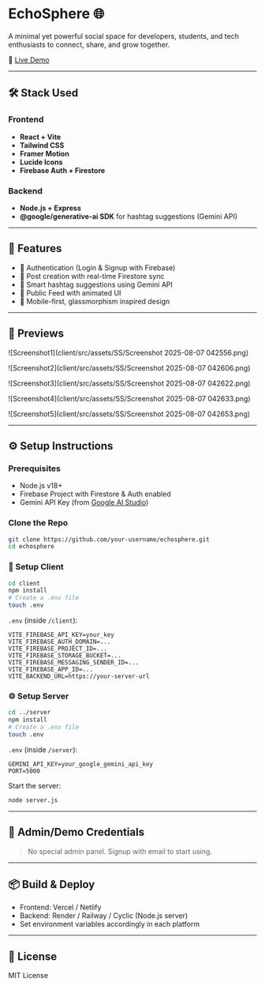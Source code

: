 # EchoSphere 🌐

A minimal yet powerful social space for developers, students, and tech enthusiasts to connect, share, and grow together.

🔗 [Live Demo](https://eco-sphere-2btb.vercel.app/)

---

## 🛠️ Stack Used

### Frontend

- **React + Vite**
- **Tailwind CSS**
- **Framer Motion**
- **Lucide Icons**
- **Firebase Auth + Firestore**

### Backend

- **Node.js + Express**
- **@google/generative-ai SDK** for hashtag suggestions (Gemini API)

---

## 🚀 Features

- 🔐 Authentication (Login & Signup with Firebase)
- 📝 Post creation with real-time Firestore sync
- 🔖 Smart hashtag suggestions using Gemini API
- 💬 Public Feed with animated UI
- 🌙 Mobile-first, glassmorphism inspired design

---

## 📸 Previews

![Screenshot1](client/src/assets/SS/Screenshot 2025-08-07 042556.png)

![Screenshot2](client/src/assets/SS/Screenshot 2025-08-07 042606.png)

![Screenshot3](client/src/assets/SS/Screenshot 2025-08-07 042622.png)

![Screenshot4](client/src/assets/SS/Screenshot 2025-08-07 042633.png)

![Screenshot5](client/src/assets/SS/Screenshot 2025-08-07 042653.png)

---

## ⚙️ Setup Instructions

### Prerequisites

- Node.js v18+
- Firebase Project with Firestore & Auth enabled
- Gemini API Key (from [Google AI Studio](https://makersuite.google.com/))

### Clone the Repo

```bash
git clone https://github.com/your-username/echosphere.git
cd echosphere
```

### 🔧 Setup Client

```bash
cd client
npm install
# Create a .env file
touch .env
```

`.env` (inside `/client`):

```
VITE_FIREBASE_API_KEY=your_key
VITE_FIREBASE_AUTH_DOMAIN=...
VITE_FIREBASE_PROJECT_ID=...
VITE_FIREBASE_STORAGE_BUCKET=...
VITE_FIREBASE_MESSAGING_SENDER_ID=...
VITE_FIREBASE_APP_ID=...
VITE_BACKEND_URL=https://your-server-url
```

### ⚙️ Setup Server

```bash
cd ../server
npm install
# Create a .env file
touch .env
```

`.env` (inside `/server`):

```
GEMINI_API_KEY=your_google_gemini_api_key
PORT=5000
```

Start the server:

```bash
node server.js
```

---

## 👤 Admin/Demo Credentials

> No special admin panel. Signup with email to start using.

---

## 📦 Build & Deploy

- Frontend: Vercel / Netlify
- Backend: Render / Railway / Cyclic (Node.js server)
- Set environment variables accordingly in each platform

---

## 📄 License

MIT License
